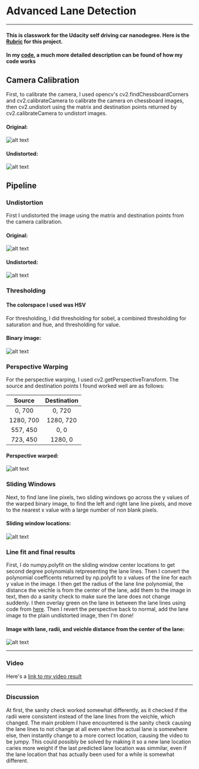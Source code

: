 # Advanced Lane Detection

---

[//]: # (Image References)

[chessboard1]: ./chessboard1.PNG "Chessboard"
[chessboard2]: ./undistorted1.PNG "Chessboard undistorted"
[image1]: ./original1.PNG "Regular"
[image2]: ./image1.PNG "Undistorted"
[image3]: ./binary1.PNG "Binary"
[image4]: ./warped1.PNG "Warped"
[image5]: ./windows1.PNG "Windows"
[image6]: ./lanes1.PNG "Output"
[video1]: ./project_video.mp4 "Video"

#### This is classwork for the Udacity self driving car nanodegree. Here is the [Rubric](https://review.udacity.com/#!/rubrics/571/view) for this project.

#### In my [code](https://github.com/FreedomChal/advanced_lane_detection/blob/master/P4.ipynb), a much more detailed description can be found of how my code works 

## Camera Calibration

First, to calibrate the camera, I used opencv's cv2.findChessboardCorners and cv2.calibrateCamera to calibrate the camera on chessboard images, then cv2.undistort using the matrix and destination points returned by cv2.calibrateCamera to undistort images.

#### Original:
![alt text][chessboard1]

#### Undistorted:
![alt text][chessboard2]

## Pipeline

### Undistortion

First I undistorted the image using the matrix and destination points from the camera calibration.

#### Original:
![alt text][image1]

#### Undistorted:
![alt text][image2]

### Thresholding

#### The colorspace I used was HSV

For thresholding, I did thresholding for sobel, a combined thresholding for saturation and hue, and thresholding for value.

#### Binary image:
![alt text][image3]

### Perspective Warping

For the perspective warping, I used cv2.getPerspectiveTransform. The source and destination points I found worked well are as follows:

| Source        | Destination   |
|:-------------:|:-------------:|
| 0, 700        | 0, 720        |
| 1280, 700     | 1280, 720     |
| 557, 450      | 0, 0          |
| 723, 450      | 1280, 0       |

#### Perspective warped:
![alt text][image4]

### Sliding Windows

Next, to find lane line pixels, two sliding windows go across the y values of the warped binary image, to find the left and right lane line pixels, and move to the nearest x value with a large number of non blank pixels.

#### Sliding window locations:
![alt text][image5]

### Line fit and final results

First, I do numpy.polyfit on the sliding window center locations to get second degree polynomials retpresenting the lane lines. Then I convert the polynomial coefficents returned by np.polyfit to x values of the line for each y value in the image. I then get the radius of the lane line polynomial, the distance the veichle is from the center of the lane, add them to the image in text, then do a sanity check to make sure the lane does not change suddenly. I then overlay green on the lane in between the lane lines using code from [here](https://github.com/gardenermike/finding-lane-lines-reprise/blob/master/lane_lines.ipynb). Then I revert the perspective back to normal, add the lane image to the plain undistorted image, then I'm done!

#### Image with lane, radii, and veichle distance from the center of the lane:
![alt text][image6]

---

### Video

Here's a [link to my video result](./project_video.mp4)

---

### Discussion

At first, the sanity check worked somewhat differently, as it checked if the radii were consistent instead of the lane lines from the veichle, which changed. The main problem I have encountered is the sanity check causing the lane lines to not change at all even when the actual lane is somewhere else, then instantly change to a more correct location, causing the video to be jumpy. This could possibly be solved by making it so a new lane location caries more weight if the last predicted lane location was simmilar, even if the lane location that has actually been used for a while is somewhat different.
